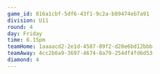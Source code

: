 ```yaml
---
game_id: 816a1cbf-5df6-43f1-9c2a-b89474eb7a91
division: U11
round: 4
day: Friday
time: 6.15pm
teamHome: 1aaaacd2-2e1d-4587-89f2-d28e6bd12bbb
teamAway: 4cc2b6a9-3697-4674-8a79-254df4fd6d53
diamond: 4
---
```

